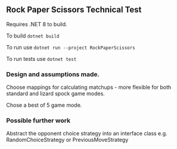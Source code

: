 ## Rock Paper Scissors Technical Test

Requires .NET 8 to build.

To build `dotnet build`

To run use `dotnet run --project RockPaperScissors`

To run tests use `dotnet test`

### Design and assumptions made.

Choose mappings for calculating matchups - more flexible for both standard and lizard spock game modes.

Chose a best of 5 game mode.

### Possible further work

Abstract the opponent choice strategy into an interface class
e.g. RandomChoiceStrategy or PreviousMoveStrategy

